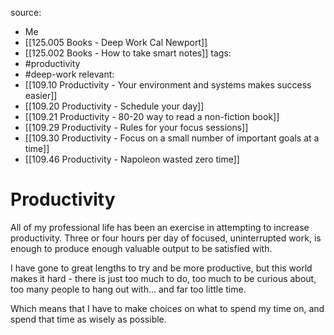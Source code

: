 source: 
- Me
- [[125.005 Books - Deep Work Cal Newport]]
- [[125.002 Books - How to take smart notes]]
tags:
- #productivity 
- #deep-work 
relevant:
- [[109.10 Productivity - Your environment and systems makes success easier]]
- [[109.20 Productivity - Schedule your day]]
- [[109.21 Productivity - 80-20 way to read a non-fiction book]]
- [[109.29 Productivity - Rules for your focus sessions]]
- [[109.30 Productivity - Focus on a small number of important goals at a time]]
- [[109.46 Productivity - Napoleon wasted zero time]]

# Productivity

All of my professional life has been an exercise in attempting to increase productivity. Three or four hours per day of focused, uninterrupted work, is enough to produce enough valuable output to be satisfied with.

I have gone to great lengths to try and be more productive, but this world makes it hard - there is just too much to do, too much to be curious about, too many people to hang out with... and far too little time.

Which means that I have to make choices on what to spend my time on, and spend that time as wisely as possible.

